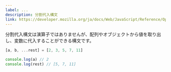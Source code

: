 ```yaml
---
label: ...
description: 分割代入構文
link: https://developer.mozilla.org/ja/docs/Web/JavaScript/Reference/Operators/Destructuring_assignment
---
```


分割代入構文は演算子ではありませんが、配列やオブジェクトから値を取り出し、変数に代入することができる構文です。

```typescript
[a, b, ...rest] = [2, 3, 5, 7, 11]

console.log(a) // 2
console.log(rest) // [5, 7, 11]
```
